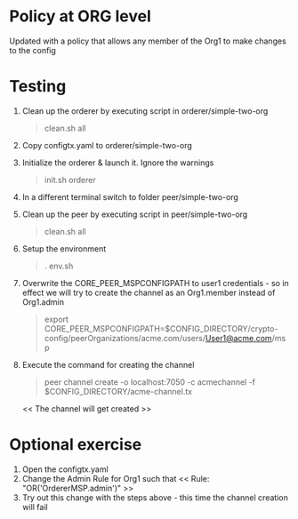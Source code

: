 # Policy at ORG level
Updated with a policy that allows any member of the Org1 to make changes to the config

# Testing
1. Clean up the orderer by executing script in orderer/simple-two-org
   > clean.sh all
2. Copy configtx.yaml to orderer/simple-two-org
3. Initialize the orderer & launch it. Ignore the warnings
   > init.sh
   > orderer

4. In a different terminal switch to folder peer/simple-two-org
5. Clean up the peer by executing script in peer/simple-two-org
   > clean.sh all
6. Setup the environment
   > .  env.sh
7. Overwrite the CORE_PEER_MSPCONFIGPATH to user1 credentials - so in effect we will try to create the channel as an Org1.member instead of Org1.admin
   > export CORE_PEER_MSPCONFIGPATH=$CONFIG_DIRECTORY/crypto-config/peerOrganizations/acme.com/users/User1@acme.com/msp
8. Execute the command for creating the channel
   >  peer channel create -o localhost:7050 -c acmechannel -f $CONFIG_DIRECTORY/acme-channel.tx

   << The channel will get created >>

# Optional exercise
1. Open the configtx.yaml
2. Change the Admin Rule for Org1 such that << Rule: "OR('OrdererMSP.admin')" >>
3. Try out this change with the steps above - this time the channel creation will fail